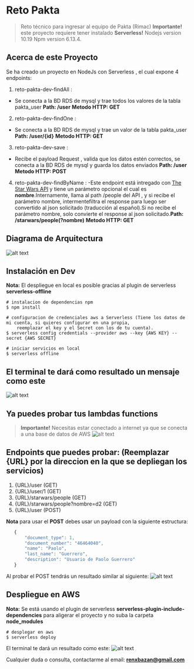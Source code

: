 # Reto Pakta

> Reto técnico para ingresar al equipo de Pakta (Rimac)
> **Importante!** este proyecto requiere tener instalado **Serverless!** Nodejs version 10.19  Npm version 6.13.4.

## Acerca de este Proyecto
Se ha creado un proyecto en NodeJs con Serverless , el cual expone 4 endpoints:
1. reto-pakta-dev-findAll :
 - Se conecta a la BD RDS de mysql y trae todos los valores de la tabla pakta_user **Path: /user** **Metodo HTTP: GET** 
2. reto-pakta-dev-findOne :
 - Se conecta a la BD RDS de mysql y trae un valor de la tabla pakta_user **Path: /user/{id}** **Metodo HTTP: GET** 
3. reto-pakta-dev-save :
 - Recibe el payload Request , valida que los datos estén correctos, se conecta a la BD RDS de mysql  y guarda los datos enviados  **Path: /user** **Metodo HTTP: POST**
4. reto-pakta-dev-findByName : 
 -Este endpoint está intregado con [The Star Wars API](https://swapi.py4e.com/documentation) y tiene un parámetro opcional el cual es **nombre**.Internamente, llama al path /people del API , y si recibe el parámetro nombre, intermentefiltra el response para luego ser convertido al json solicitado (traducción al español).Si no recibe el parámetro nombre, solo convierte el response al json solicitado.**Path: /starwars/people(?nombre)** **Metodo HTTP: GET** 

## Diagrama de Arquitectura
![alt text](https://gist.githubusercontent.com/renxbazan/effd20139c02b370cf22730298edce46/raw/e6908a79201df8a3eb18a2c09b90e0d802457e8f/pakta-diagram.png?raw=true)



## Instalación en Dev
**Nota:** El despliegue en local es posible gracias al plugin de serverless **serverless-offline** 

```batch
# instalacion de dependencias npm
$ npm install

# configuracion de credenciales aws a Serverless (Tiene los datos de mi cuenta, si quieres configurar en una propia, 
	reemplazar el key y el Secret con los de tu cuenta).
$ serverless config credentials --provider aws --key {AWS KEY} --secret {AWS SECRET}

# iniciar servicios en local
$ serverless offline
```
## El terminal te dará como resultado un mensaje como este
![alt text](https://gist.githubusercontent.com/renxbazan/effd20139c02b370cf22730298edce46/raw/d68bd09d4e8caef82d5ef9a5e5ee1ed9fd492cb2/serverless-offline-deploy.png?raw=true)

## Ya puedes probar tus lambdas functions
> **Importante!** Necesitas estar conectado a internet ya que se conecta a una base de datos de AWS 
![alt text](https://gist.githubusercontent.com/renxbazan/effd20139c02b370cf22730298edce46/raw/8c9317d0dcd2fba5847830537e57c41667fc2f40/postman-offline-test.png?raw=true)

## Endpoints que puedes probar: (Reemplazar {URL} por la direccion en la que se depliegan los servicios)
 1. {URL}/user                         (GET)
 2. {URL}/user/1                       (GET)
 3. {URL}/starwars/people              (GET)
 4. {URL}/starwars/people?nombre=d2    (GET)
 5. {URL}/user                         (POST)

 **Nota** para usar el **POST** debes usar un payload con la siguiente estructura:
 ```javascript
 	{
        "document_type": 1,
        "document_number": "46464040",
        "name": "Paolo",
        "last_name": "Guerrero",
        "description": "Usuario de Paolo Guerrero"
  	}
```


 Al probar el POST tendrás un resultado similar al siguiente: 
![alt text](https://gist.githubusercontent.com/renxbazan/effd20139c02b370cf22730298edce46/raw/b9c569bde4f44c6af520a67424815d6ed948fef4/prueba-post.png?raw=true)


## Despliegue en AWS
**Nota:** Se está usando el plugin de serverless **serverless-plugin-include-dependencies** para aligerar el proyecto
y no suba la carpeta **node_modules**

```batch
# desplegar en aws
$ serverless deploy
```
El terminal te dará un resultado como este: 
![alt text](https://gist.githubusercontent.com/renxbazan/effd20139c02b370cf22730298edce46/raw/45913f80b6ffa2941542697c56e233910186c897/serverless-deploy-aws.png?raw=true)

Cualquier duda o consulta, contactarme al email: **renxbazan@gmail.com**